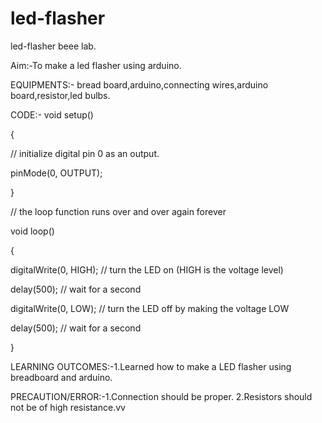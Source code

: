 # led-flasher

led-flasher
beee lab.

Aim:-To make a led flasher using arduino.

EQUIPMENTS:- bread board,arduino,connecting wires,arduino board,resistor,led bulbs. 

CODE:- void setup()

{

// initialize digital pin 0 as an output.



pinMode(0, OUTPUT);

}

// the loop function runs over and over again forever

void loop()

{

digitalWrite(0, HIGH); // turn the LED on (HIGH is the voltage level)

delay(500); // wait for a second

digitalWrite(0, LOW); // turn the LED off by making the voltage LOW

delay(500); // wait for a second

}

LEARNING OUTCOMES:-1.Learned how to make a LED flasher using breadboard and arduino.

PRECAUTION/ERROR:-1.Connection should be proper. 2.Resistors should not be of high resistance.vv

